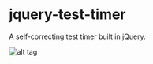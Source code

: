 # jquery-test-timer
A self-correcting test timer built in jQuery.

![alt tag](https://cloud.githubusercontent.com/assets/15108927/19001842/dbd5c558-8766-11e6-8fd5-801c7d2ec424.png)
